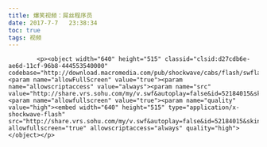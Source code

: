 ```yaml
---
title: 爆笑视频：屌丝程序员
date: 2017-7-7   23:38:34
toc: true
tags: 视频
---
```


			<p><object width="640" height="515" classid="clsid:d27cdb6e-ae6d-11cf-96b8-444553540000" codebase="http://download.macromedia.com/pub/shockwave/cabs/flash/swflash.cab#version=6,0,40,0"><param name="allowFullScreen" value="true"><param name="allowscriptaccess" value="always"><param name="src" value="http://share.vrs.sohu.com/my/v.swf&autoplay=false&id=52184015&skinNum=1&topBar=1&xuid="><param name="allowfullscreen" value="true"><param name="quality" value="high"><embed width="640" height="515" type="application/x-shockwave-flash" src="http://share.vrs.sohu.com/my/v.swf&autoplay=false&id=52184015&skinNum=1&topBar=1&xuid=" allowfullscreen="true" allowscriptaccess="always" quality="high"></object></p>
		